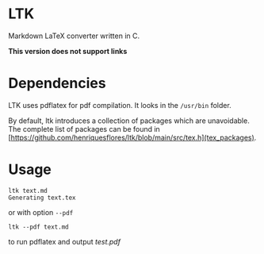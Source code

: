# LTK 
Markdown LaTeX converter written in C.

**This version does not support links**

# Dependencies 
LTK uses pdflatex for pdf compilation. It looks in the `/usr/bin` folder.

By default, ltk introduces a collection of packages which are unavoidable.
The complete list of packages can be found in 
[https://github.com/henriquesflores/ltk/blob/main/src/tex.h](tex_packages).

# Usage

``` console
ltk text.md 
Generating text.tex
```

or with option `--pdf`

``` console
ltk --pdf text.md
```

to run pdflatex and output *test.pdf*
